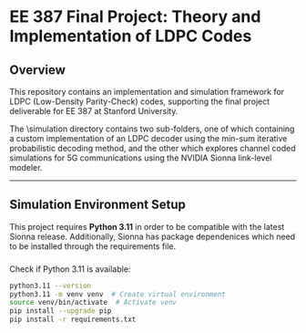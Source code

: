 # EE 387 Final Project: Theory and Implementation of LDPC Codes

## Overview
This repository contains an implementation and simulation framework for LDPC (Low-Density Parity-Check) codes, supporting the final project deliverable for EE 387 at Stanford University.

The \simulation directory contains two sub-folders, one of which containing a custom implementation of an LDPC decoder using the min-sum iterative probabilistic decoding method, and the other which explores channel coded simulations for 5G communications using the NVIDIA Sionna link-level modeler.

---

## Simulation Environment Setup

This project requires **Python 3.11** in order to be compatible with the latest Sionna release. Additionally, Sionna has package dependenices which need to be installed through the requirements file.

### 
Check if Python 3.11 is available:
```bash
python3.11 --version
python3.11 -m venv venv  # Create virtual environment
source venv/bin/activate  # Activate venv
pip install --upgrade pip
pip install -r requirements.txt
```